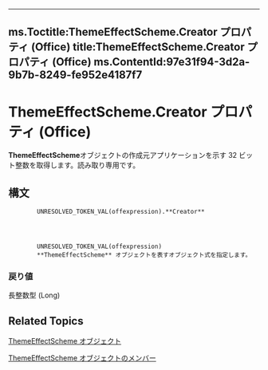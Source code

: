 

---
ms.Toctitle:ThemeEffectScheme.Creator プロパティ (Office)
title:ThemeEffectScheme.Creator プロパティ (Office)
ms.ContentId:97e31f94-3d2a-9b7b-8249-fe952e4187f7
---
# ThemeEffectScheme.Creator プロパティ (Office)




**ThemeEffectScheme**オブジェクトの作成元アプリケーションを示す 32 ビット整数を取得します。読み取り専用です。

## 構文

            UNRESOLVED_TOKEN_VAL(offexpression).**Creator**




            UNRESOLVED_TOKEN_VAL(offexpression)
            **ThemeEffectScheme** オブジェクトを表すオブジェクト式を指定します。

### 戻り値
長整数型 (Long)





## Related Topics

[ThemeEffectScheme オブジェクト](3fad64c0-94ca-8749-0282-3ed903e2aa84.md)

[ThemeEffectScheme オブジェクトのメンバー](4a48841c-2f51-2fe4-360b-a5d0044dba80.md)




